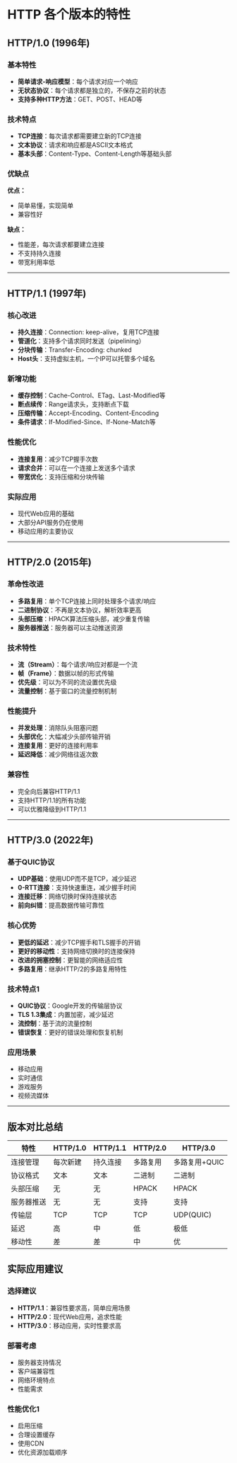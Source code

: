 # HTTP 各个版本的特性

## HTTP/1.0 (1996年)

### 基本特性

- **简单请求-响应模型**：每个请求对应一个响应
- **无状态协议**：每个请求都是独立的，不保存之前的状态
- **支持多种HTTP方法**：GET、POST、HEAD等

### 技术特点

- **TCP连接**：每次请求都需要建立新的TCP连接
- **文本协议**：请求和响应都是ASCII文本格式
- **基本头部**：Content-Type、Content-Length等基础头部

### 优缺点

**优点：**

- 简单易懂，实现简单
- 兼容性好

**缺点：**

- 性能差，每次请求都要建立连接
- 不支持持久连接
- 带宽利用率低

---

## HTTP/1.1 (1997年)

### 核心改进

- **持久连接**：Connection: keep-alive，复用TCP连接
- **管道化**：支持多个请求同时发送（pipelining）
- **分块传输**：Transfer-Encoding: chunked
- **Host头**：支持虚拟主机，一个IP可以托管多个域名

### 新增功能

- **缓存控制**：Cache-Control、ETag、Last-Modified等
- **断点续传**：Range请求头，支持断点下载
- **压缩传输**：Accept-Encoding、Content-Encoding
- **条件请求**：If-Modified-Since、If-None-Match等

### 性能优化

- **连接复用**：减少TCP握手次数
- **请求合并**：可以在一个连接上发送多个请求
- **带宽优化**：支持压缩和分块传输

### 实际应用

- 现代Web应用的基础
- 大部分API服务仍在使用
- 移动应用的主要协议

---

## HTTP/2.0 (2015年)

### 革命性改进

- **多路复用**：单个TCP连接上同时处理多个请求/响应
- **二进制协议**：不再是文本协议，解析效率更高
- **头部压缩**：HPACK算法压缩头部，减少重复传输
- **服务器推送**：服务器可以主动推送资源

### 技术特性

- **流（Stream）**：每个请求/响应对都是一个流
- **帧（Frame）**：数据以帧的形式传输
- **优先级**：可以为不同的流设置优先级
- **流量控制**：基于窗口的流量控制机制

### 性能提升

- **并发处理**：消除队头阻塞问题
- **头部优化**：大幅减少头部传输开销
- **连接复用**：更好的连接利用率
- **延迟降低**：减少网络往返次数

### 兼容性

- 完全向后兼容HTTP/1.1
- 支持HTTP/1.1的所有功能
- 可以优雅降级到HTTP/1.1

---

## HTTP/3.0 (2022年)

### 基于QUIC协议

- **UDP基础**：使用UDP而不是TCP，减少延迟
- **0-RTT连接**：支持快速重连，减少握手时间
- **连接迁移**：网络切换时保持连接状态
- **前向纠错**：提高数据传输可靠性

### 核心优势

- **更低的延迟**：减少TCP握手和TLS握手的开销
- **更好的移动性**：支持网络切换时的连接保持
- **改进的拥塞控制**：更智能的网络适应性
- **多路复用**：继承HTTP/2的多路复用特性

### 技术特点1

- **QUIC协议**：Google开发的传输层协议
- **TLS 1.3集成**：内置加密，减少延迟
- **流控制**：基于流的流量控制
- **错误恢复**：更好的错误处理和恢复机制

### 应用场景

- 移动应用
- 实时通信
- 游戏服务
- 视频流媒体

---

## 版本对比总结

| 特性 | HTTP/1.0 | HTTP/1.1 | HTTP/2.0 | HTTP/3.0 |
|------|----------|----------|----------|----------|
| 连接管理 | 每次新建 | 持久连接 | 多路复用 | 多路复用+QUIC |
| 协议格式 | 文本 | 文本 | 二进制 | 二进制 |
| 头部压缩 | 无 | 无 | HPACK | HPACK |
| 服务器推送 | 无 | 无 | 支持 | 支持 |
| 传输层 | TCP | TCP | TCP | UDP(QUIC) |
| 延迟 | 高 | 中 | 低 | 极低 |
| 移动性 | 差 | 差 | 中 | 优 |

## 实际应用建议

### 选择建议

- **HTTP/1.1**：兼容性要求高，简单应用场景
- **HTTP/2.0**：现代Web应用，追求性能
- **HTTP/3.0**：移动应用，实时性要求高

### 部署考虑

- 服务器支持情况
- 客户端兼容性
- 网络环境特点
- 性能需求

### 性能优化1

- 启用压缩
- 合理设置缓存
- 使用CDN
- 优化资源加载顺序
